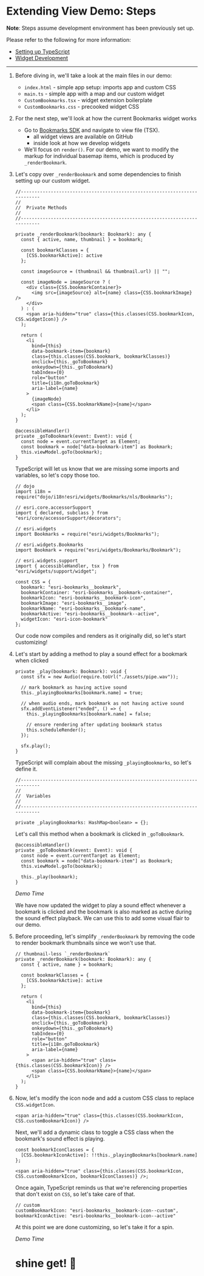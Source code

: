 # Extending View Demo: Steps

**Note**: Steps assume development environment has been previously set up.

Please refer to the following for more information:

- [Setting up TypeScript](https://developers.arcgis.com/javascript/latest/guide/typescript-setup/index.html)
- [Widget Development](https://developers.arcgis.com/javascript/latest/guide/custom-widget/index.html)

---

1.  Before diving in, we'll take a look at the main files in our demo:

    - `index.html` - simple app setup: imports app and custom CSS
    - `main.ts` - simple app with a map and our custom widget
    - `CustomBookmarks.tsx` - widget extension boilerplate
    - `CustomBookmarks.css` - precooked widget CSS

1.  For the next step, we'll look at how the current Bookmarks widget works

    - Go to [Bookmarks SDK](https://developers.arcgis.com/javascript/latest/api-reference/esri-widgets-Bookmarks.html) and navigate to view file (TSX).
      - all widget views are available on GitHub
      - inside look at how we develop widgets
    - We'll focus on `render()`. For our demo, we want to modify the markup for individual basemap items, which is produced by `_renderBookmark`.

1.  Let's copy over `_renderBookmark` and some dependencies to finish setting up our custom widget.

    ```tsx
    //--------------------------------------------------------------------------
    //
    //  Private Methods
    //
    //--------------------------------------------------------------------------

    private _renderBookmark(bookmark: Bookmark): any {
      const { active, name, thumbnail } = bookmark;

      const bookmarkClasses = {
        [CSS.bookmarkActive]: active
      };

      const imageSource = (thumbnail && thumbnail.url) || "";

      const imageNode = imageSource ? (
        <div class={CSS.bookmarkContainer}>
          <img src={imageSource} alt={name} class={CSS.bookmarkImage} />
        </div>
      ) : (
        <span aria-hidden="true" class={this.classes(CSS.bookmarkIcon, CSS.widgetIcon)} />
      );

      return (
        <li
          bind={this}
          data-bookmark-item={bookmark}
          class={this.classes(CSS.bookmark, bookmarkClasses)}
          onclick={this._goToBookmark}
          onkeydown={this._goToBookmark}
          tabIndex={0}
          role="button"
          title={i18n.goToBookmark}
          aria-label={name}
        >
          {imageNode}
          <span class={CSS.bookmarkName}>{name}</span>
        </li>
      );
    }

    @accessibleHandler()
    private _goToBookmark(event: Event): void {
      const node = event.currentTarget as Element;
      const bookmark = node["data-bookmark-item"] as Bookmark;
      this.viewModel.goTo(bookmark);
    }
    ```

    TypeScript will let us know that we are missing some imports and variables, so let's copy those too.

    ```tsx
    // dojo
    import i18n = require("dojo/i18n!esri/widgets/Bookmarks/nls/Bookmarks");

    // esri.core.accessorSupport
    import { declared, subclass } from "esri/core/accessorSupport/decorators";

    // esri.widgets
    import Bookmarks = require("esri/widgets/Bookmarks");

    // esri.widgets.Bookmarks
    import Bookmark = require("esri/widgets/Bookmarks/Bookmark");

    // esri.widgets.support
    import { accessibleHandler, tsx } from "esri/widgets/support/widget";

    const CSS = {
      bookmark: "esri-bookmarks__bookmark",
      bookmarkContainer: "esri-bookmarks__bookmark-container",
      bookmarkIcon: "esri-bookmarks__bookmark-icon",
      bookmarkImage: "esri-bookmarks__image",
      bookmarkName: "esri-bookmarks__bookmark-name",
      bookmarkActive: "esri-bookmarks__bookmark--active",
      widgetIcon: "esri-icon-bookmark"
    };
    ```

    Our code now compiles and renders as it originally did, so let's start customizing!

1.  Let's start by adding a method to play a sound effect for a bookmark when clicked

    ```tsx
    private _play(bookmark: Bookmark): void {
      const sfx = new Audio(require.toUrl("./assets/pipe.wav"));

      // mark bookmark as having active sound
      this._playingBookmarks[bookmark.name] = true;

      // when audio ends, mark bookmark as not having active sound
      sfx.addEventListener("ended", () => {
        this._playingBookmarks[bookmark.name] = false;

        // ensure rendering after updating bookmark status
        this.scheduleRender();
      });

      sfx.play();
    }
    ```

    TypeScript will complain about the missing `_playingBookmarks`, so let's define it.

    ```tsx
    //--------------------------------------------------------------------------
    //
    //  Variables
    //
    //--------------------------------------------------------------------------

    private _playingBookmarks: HashMap<boolean> = {};
    ```

    Let's call this method when a bookmark is clicked in `_goToBookmark`.

    ```tsx
    @accessibleHandler()
    private _goToBookmark(event: Event): void {
      const node = event.currentTarget as Element;
      const bookmark = node["data-bookmark-item"] as Bookmark;
      this.viewModel.goTo(bookmark);

      this._play(bookmark);
    }
    ```

    _Demo Time_

    We have now updated the widget to play a sound effect whenever a bookmark is clicked and the bookmark is also marked as active during the sound effect playback. We can use this to add some visual flair to our demo.

1.  Before proceeding, let's simplify `_renderBookmark` by removing the code to render bookmark thumbnails since we won't use that.


    ```tsx
    // thumbnail-less `_renderBookmark`
    private _renderBookmark(bookmark: Bookmark): any {
      const { active, name } = bookmark;

      const bookmarkClasses = {
        [CSS.bookmarkActive]: active
      };

      return (
        <li
          bind={this}
          data-bookmark-item={bookmark}
          class={this.classes(CSS.bookmark, bookmarkClasses)}
          onclick={this._goToBookmark}
          onkeydown={this._goToBookmark}
          tabIndex={0}
          role="button"
          title={i18n.goToBookmark}
          aria-label={name}
        >
          <span aria-hidden="true" class={this.classes(CSS.bookmarkIcon)} />
          <span class={CSS.bookmarkName}>{name}</span>
        </li>
      );
    }
    ```

1.  Now, let's modify the icon node and add a custom CSS class to replace `CSS.widgetIcon`.

    ```tsx
    <span aria-hidden="true" class={this.classes(CSS.bookmarkIcon, CSS.customBookmarkIcon)} />
    ```

    Next, we'll add a dynamic class to toggle a CSS class when the bookmark's sound effect is playing.

    ```tsx
    const bookmarkIconClasses = {
      [CSS.bookmarkIconActive]: !!this._playingBookmarks[bookmark.name]
    };

    <span aria-hidden="true" class={this.classes(CSS.bookmarkIcon, CSS.customBookmarkIcon, bookmarkIconClasses)} />;
    ```

    Once again, TypeScript reminds us that we're referencing properties that don't exist on `CSS`, so let's take care of that.

    ```tsx
    // custom
    customBookmarkIcon: "esri-bookmarks__bookmark-icon--custom",
    bookmarkIconActive: "esri-bookmarks__bookmark-icon--active"
    ```

    At this point we are done customizing, so let's take it for a spin.

    _Demo Time_

    # shine get! 🌟
